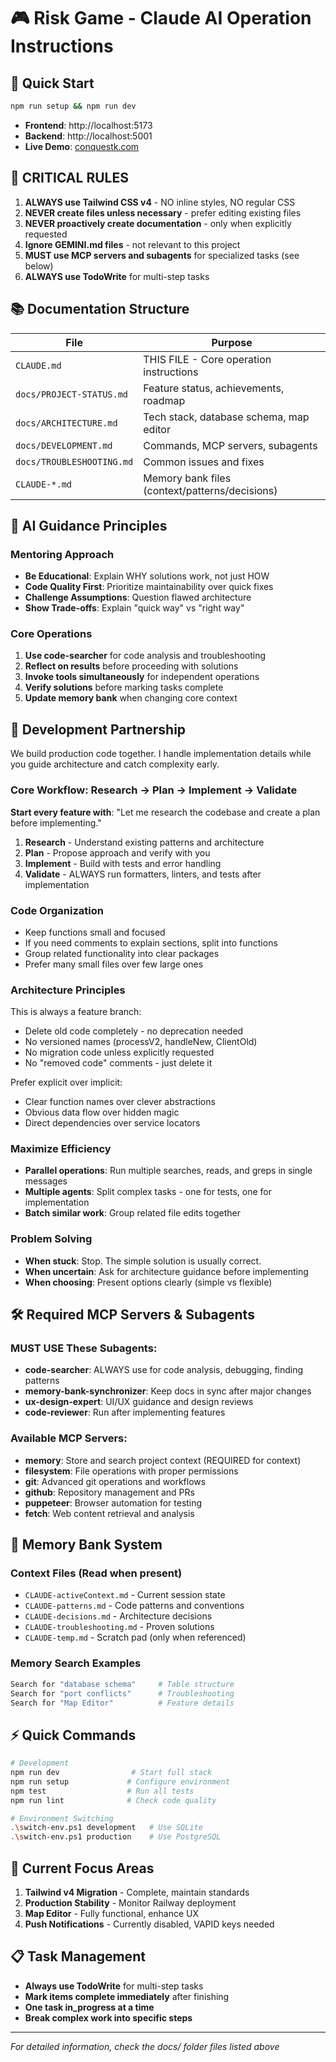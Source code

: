 # 🎮 Risk Game - Claude AI Operation Instructions

## 🚀 Quick Start
```bash
npm run setup && npm run dev
```
- **Frontend**: http://localhost:5173
- **Backend**: http://localhost:5001
- **Live Demo**: [conquestk.com](https://conquestk.com)

## 🔴 CRITICAL RULES
1. **ALWAYS use Tailwind CSS v4** - NO inline styles, NO regular CSS
2. **NEVER create files unless necessary** - prefer editing existing files
3. **NEVER proactively create documentation** - only when explicitly requested
4. **Ignore GEMINI.md files** - not relevant to this project
5. **MUST use MCP servers and subagents** for specialized tasks (see below)
6. **ALWAYS use TodoWrite** for multi-step tasks

## 📚 Documentation Structure

| File | Purpose |
|------|---------|
| `CLAUDE.md` | THIS FILE - Core operation instructions |
| `docs/PROJECT-STATUS.md` | Feature status, achievements, roadmap |
| `docs/ARCHITECTURE.md` | Tech stack, database schema, map editor |
| `docs/DEVELOPMENT.md` | Commands, MCP servers, subagents |
| `docs/TROUBLESHOOTING.md` | Common issues and fixes |
| `CLAUDE-*.md` | Memory bank files (context/patterns/decisions) |

## 🤖 AI Guidance Principles

### Mentoring Approach
- **Be Educational**: Explain WHY solutions work, not just HOW
- **Code Quality First**: Prioritize maintainability over quick fixes
- **Challenge Assumptions**: Question flawed architecture
- **Show Trade-offs**: Explain "quick way" vs "right way"

### Core Operations
1. **Use code-searcher** for code analysis and troubleshooting
2. **Reflect on results** before proceeding with solutions
3. **Invoke tools simultaneously** for independent operations
4. **Verify solutions** before marking tasks complete
5. **Update memory bank** when changing core context

## 🤝 Development Partnership

We build production code together. I handle implementation details while you guide architecture and catch complexity early.

### Core Workflow: Research → Plan → Implement → Validate
**Start every feature with**: "Let me research the codebase and create a plan before implementing."

1. **Research** - Understand existing patterns and architecture
2. **Plan** - Propose approach and verify with you
3. **Implement** - Build with tests and error handling
4. **Validate** - ALWAYS run formatters, linters, and tests after implementation

### Code Organization
- Keep functions small and focused
- If you need comments to explain sections, split into functions
- Group related functionality into clear packages
- Prefer many small files over few large ones

### Architecture Principles
This is always a feature branch:
- Delete old code completely - no deprecation needed
- No versioned names (processV2, handleNew, ClientOld)
- No migration code unless explicitly requested
- No "removed code" comments - just delete it

Prefer explicit over implicit:
- Clear function names over clever abstractions
- Obvious data flow over hidden magic
- Direct dependencies over service locators

### Maximize Efficiency
- **Parallel operations**: Run multiple searches, reads, and greps in single messages
- **Multiple agents**: Split complex tasks - one for tests, one for implementation
- **Batch similar work**: Group related file edits together

### Problem Solving
- **When stuck**: Stop. The simple solution is usually correct.
- **When uncertain**: Ask for architecture guidance before implementing
- **When choosing**: Present options clearly (simple vs flexible)

## 🛠️ Required MCP Servers & Subagents

### MUST USE These Subagents:
- **code-searcher**: ALWAYS use for code analysis, debugging, finding patterns
- **memory-bank-synchronizer**: Keep docs in sync after major changes
- **ux-design-expert**: UI/UX guidance and design reviews
- **code-reviewer**: Run after implementing features

### Available MCP Servers:
- **memory**: Store and search project context (REQUIRED for context)
- **filesystem**: File operations with proper permissions
- **git**: Advanced git operations and workflows
- **github**: Repository management and PRs
- **puppeteer**: Browser automation for testing
- **fetch**: Web content retrieval and analysis

## 🧠 Memory Bank System

### Context Files (Read when present)
- `CLAUDE-activeContext.md` - Current session state
- `CLAUDE-patterns.md` - Code patterns and conventions
- `CLAUDE-decisions.md` - Architecture decisions
- `CLAUDE-troubleshooting.md` - Proven solutions
- `CLAUDE-temp.md` - Scratch pad (only when referenced)

### Memory Search Examples
```bash
Search for "database schema"     # Table structure
Search for "port conflicts"      # Troubleshooting
Search for "Map Editor"          # Feature details
```

## ⚡ Quick Commands

```bash
# Development
npm run dev                # Start full stack
npm run setup             # Configure environment
npm test                  # Run all tests
npm run lint              # Check code quality

# Environment Switching
.\switch-env.ps1 development   # Use SQLite
.\switch-env.ps1 production    # Use PostgreSQL
```

## 🎯 Current Focus Areas

1. **Tailwind v4 Migration** - Complete, maintain standards
2. **Production Stability** - Monitor Railway deployment
3. **Map Editor** - Fully functional, enhance UX
4. **Push Notifications** - Currently disabled, VAPID keys needed

## 📋 Task Management

- **Always use TodoWrite** for multi-step tasks
- **Mark items complete immediately** after finishing
- **One task in_progress at a time**
- **Break complex work into specific steps**

---
*For detailed information, check the docs/ folder files listed above*